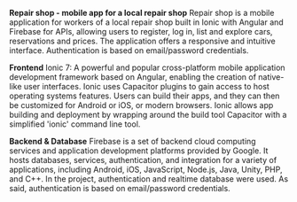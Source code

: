 **Repair shop - mobile app for a local repair shop**
Repair shop is a mobile application for workers of a local repair shop built in Ionic with Angular and Firebase for APIs, allowing users to register, log in, list and explore cars, reservations and prices. The application offers a responsive and intuitive interface. Authentication is based on email/password credentials.

**Frontend**
Ionic 7: A powerful and popular cross-platform mobile application development framework based on Angular, enabling the creation of native-like user interfaces. Ionic uses Capacitor plugins to gain access to host operating systems features. Users can build their apps, and they can then be customized for Android or iOS, or modern browsers. Ionic allows app building and deployment by wrapping around the build tool Capacitor with a simplified 'ionic' command line tool.

**Backend & Database**
Firebase is a set of backend cloud computing services and application development platforms provided by Google. It hosts databases, services, authentication, and integration for a variety of applications, including Android, iOS, JavaScript, Node.js, Java, Unity, PHP, and C++. In the project, authentication and realtime database were used. As said, authentication is based on email/password credentials.
